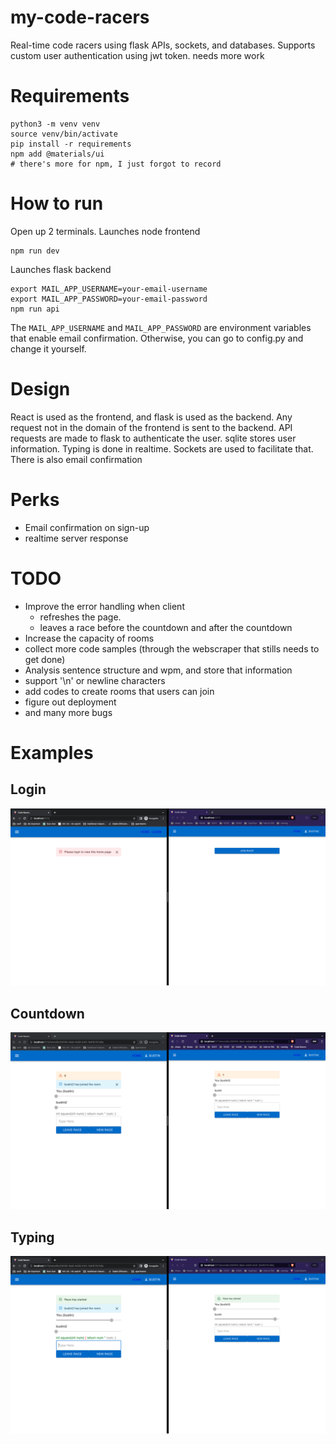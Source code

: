 # my-code-racers
Real-time code racers using flask APIs, sockets, and databases. Supports custom user authentication using jwt token. needs more work

# Requirements
```
python3 -m venv venv 
source venv/bin/activate
pip install -r requirements
npm add @materials/ui
# there's more for npm, I just forgot to record
```

# How to run
Open up 2 terminals.
Launches node frontend
```
npm run dev
```
Launches flask backend
```
export MAIL_APP_USERNAME=your-email-username
export MAIL_APP_PASSWORD=your-email-password
npm run api
```
The `MAIL_APP_USERNAME` and `MAIL_APP_PASSWORD` are environment variables that enable email confirmation. Otherwise, you can go to config.py and change it yourself.

# Design
React is used as the frontend, and flask is used as the backend. Any request not in the domain of the frontend is sent to the backend. API requests are made to flask to authenticate the user. sqlite stores user information. Typing is done in realtime. Sockets are used to facilitate that. There is also email confirmation

# Perks
- Email confirmation on sign-up
- realtime server response 

# TODO
- Improve the error handling when client
  - refreshes the page.
  - leaves a race before the countdown and after the countdown
- Increase the capacity of rooms
- collect more code samples (through the webscraper that stills needs to get done)
- Analysis sentence structure and wpm, and store that information
- support '\n' or newline characters
- add codes to create rooms that users can join
- figure out deployment
- and many more bugs

# Examples

## Login
![examples/imgs/login.png](examples/imgs/login.png)

## Countdown
![examples/imgs/countdown.png](examples/imgs/countdown.png)

## Typing
![examples/imgs/countdown.png](examples/imgs/typing.png)